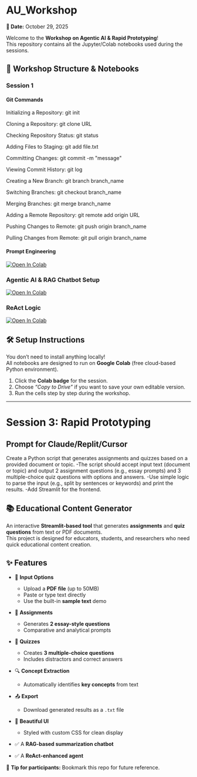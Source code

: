 # AU_Workshop 


**📅 Date:** October 29, 2025  

Welcome to the **Workshop on Agentic AI & Rapid Prototyping**!  
This repository contains all the Jupyter/Colab notebooks used during the sessions.  

## 📂 Workshop Structure & Notebooks  

### Session 1

#### Git Commands

Initializing a Repository: 			  git init

Cloning a Repository: 			      git clone URL

Checking Repository Status: 		  git status

Adding Files to Staging: 			    git add file.txt

Committing Changes: 			        git commit -m "message"

Viewing Commit History: 			    git log

Creating a New Branch: 			      git branch branch_name

Switching Branches: 			        git checkout branch_name

Merging Branches: 				        git merge branch_name

Adding a Remote Repository: 		  git remote add origin URL

Pushing Changes to Remote:   		  git push origin branch_name

Pulling Changes from Remote:   		git pull origin branch_name

#### Prompt Engineering  

[![Open In Colab](https://colab.research.google.com/assets/colab-badge.svg)](https://colab.research.google.com/drive/1PJJDSMTl-y3fcE_u2uIMWlOBA8S-WSYn)

### Agentic AI & RAG Chatbot Setup  
[![Open In Colab](https://colab.research.google.com/assets/colab-badge.svg)](https://colab.research.google.com/drive/1kN4cRZlPxOUKTKkxwkAZXOQsVJS58BfR) 

### ReAct Logic
[![Open In Colab](https://colab.research.google.com/assets/colab-badge.svg)](https://colab.research.google.com/drive/1N6CJoin66O4uikU_iL79F4iBS_jK6-4F)
## 🛠 Setup Instructions  

You don’t need to install anything locally!  
All notebooks are designed to run on **Google Colab** (free cloud-based Python environment).  

1. Click the **Colab badge** for the session.  
2. Choose *“Copy to Drive”* if you want to save your own editable version.  
3. Run the cells step by step during the workshop.  

---
# Session 3: Rapid Prototyping
## Prompt for Claude/Replit/Cursor
Create a Python script that generates assignments and quizzes based on a provided document or topic. 
-The script should accept input text (document or topic) and output 2 assignment questions (e.g., essay prompts) and 3 multiple-choice quiz questions with options and answers. 
-Use simple logic to parse the input (e.g., split by sentences or keywords) and print the results. 
-Add Streamlit for the frontend.


## 📚 Educational Content Generator

An interactive **Streamlit-based tool** that generates **assignments** and **quiz questions** from text or PDF documents.  
This project is designed for educators, students, and researchers who need quick educational content creation.


## ✨ Features

- 📝 **Input Options**
  - Upload a **PDF file** (up to 50MB)
  - Paste or type text directly
  - Use the built-in **sample text** demo

- 📄 **Assignments**
  - Generates **2 essay-style questions**
  - Comparative and analytical prompts

- 🎯 **Quizzes**
  - Creates **3 multiple-choice questions**
  - Includes distractors and correct answers

- 🔍 **Concept Extraction**
  - Automatically identifies **key concepts** from text

- 📤 **Export**
  - Download generated results as a `.txt` file

- 🎨 **Beautiful UI**
  - Styled with custom CSS for clean display



- ✅ A **RAG-based summarization chatbot**   
- ✅ A **ReAct-enhanced agent**  


📌 **Tip for participants:** Bookmark this repo for future reference.  
